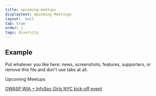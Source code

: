 ```yaml
---
title: upcoming-meetups
displaytext: Upcoming Meetings
layout:  null
tab: true
order: 1
tags: diversity
---
```


## Example

Put whatever you like here: news, screenshots, features, supporters, or remove this file and don't use tabs at all.

Upcoming Meetups

[OWASP WIA + InfoSec Girls NYC kick-off event](https://www.meetup.com/womeninappsec/events/266965314/)
